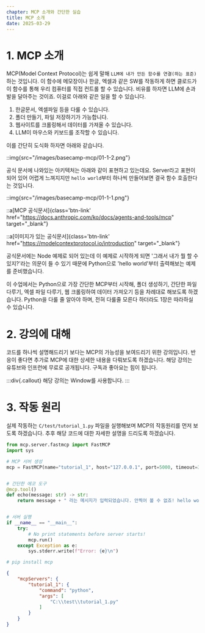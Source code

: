 ```yaml
---
chapter: MCP 소개와 간단한 실습
title: MCP 소개
date: 2025-03-29
---
```


# 1. MCP 소개

MCP(Model Context Protocol)는 쉽게 말해 `LLM에 내가 만든 함수를 연결(하는 표준)`하는 것입니다. 이 함수에 메모장이나 한글, 엑셀과 같은 SW를 작동하게 하면 클로드가 이 함수를 통해 우리 컴퓨터를 직접 컨트롤 할 수 있습니다. 비유를 하자면 LLM에 손과 발을 달아주는 것이죠. 이걸로 아래와 같은 일을 할 수 있습니다.

1. 한글문서, 엑셀파일 등을 다룰 수 있습니다.
2. 폴더 만들기, 파일 저장하기가 가능합니다.
3. 웹사이트를 크롤링해서 데이터를 가져올 수 있습니다.
4. LLM이 마우스와 키보드를 조작할 수 있습니다.

이를 간단히 도식화 하자면 아래와 같습니다.

::img{src="/images/basecamp-mcp/01-1-2.png"}

공식 문서에 나와있는 아키텍처는 아래와 같이 표현하고 있는데요. Server라고 표현이 되어 있어 어렵게 느껴지지만 `hello world`부터 하나씩 만들어보면 결국 함수 호출한다는 것입니다.

::img{src="/images/basecamp-mcp/01-1-1.png"}

::a[MCP 공식문서]{class='btn-link' href="https://docs.anthropic.com/ko/docs/agents-and-tools/mcp" target="\_blank"}

::a[이미지가 있는 공식문서]{class='btn-link' href="https://modelcontextprotocol.io/introduction" target="\_blank"}

공식문서에는 Node 예제로 되어 있는데 이 예제로 시작하게 되면 '그래서 내가 뭘 할 수 있지?'라는 의문이 들 수 있기 때문에 Python으로 'hello world'부터 출력해보는 예제를 준비했습니다.

이 수업에서는 Python으로 가장 간단한 MCP부터 시작해, 폴더 생성하기, 간단한 파일 다루기, 엑셀 파일 다루기, 웹 크롤링하여 데이터 가져오기 등을 차례대로 해보도록 하겠습니다. Python을 다룰 줄 알아야 하며, 전혀 다룰줄 모른다 하더라도 1장은 따라하실 수 있습니다.

# 2. 강의에 대해

코드를 하나씩 설명해드리기 보다는 MCP의 가능성을 보여드리기 위한 강의입니다. 반응이 좋다면 추가로 MCP에 대한 상세한 내용을 다뤄보도록 하겠습니다. 해당 강의는 유튜브와 인프런에 무료로 공개됩니다. 구독과 좋아요는 힘이 됩니다.

:::div{.callout}
해당 강의는 Window를 사용합니다.
:::

# 3. 작동 원리

실제 작동하는 `C/test/tutorial_1.py` 파일을 실행해보며 MCP의 작동원리를 먼저 보도록 하겠습니다. 추후 해당 코드에 대한 자세한 설명을 드리도록 하겠습니다.

```python
from mcp.server.fastmcp import FastMCP
import sys

# MCP 서버 생성
mcp = FastMCP(name="tutorial_1", host="127.0.0.1", port=5000, timeout=30)


# 간단한 에코 도구
@mcp.tool()
def echo(message: str) -> str:
    return message + " 라는 메시지가 입력되었습니다. 안찍어 볼 수 없죠! hello world!"


# 서버 실행
if __name__ == "__main__":
    try:
        # No print statements before server starts!
        mcp.run()
    except Exception as e:
        sys.stderr.write(f"Error: {e}\n")

# pip install mcp
```

```json
{
    "mcpServers": {
        "tutorial_1": {
            "command": "python",
            "args": [
                "C:\\test\\tutorial_1.py"
            ]
        }
    }
}
```